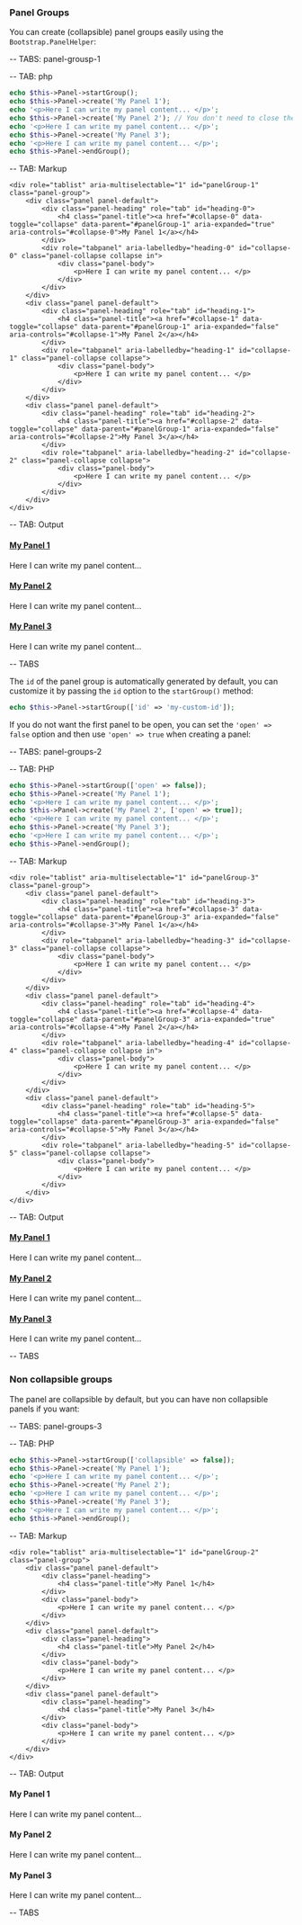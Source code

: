 ### Panel Groups

You can create (collapsible) panel groups easily using the `Bootstrap.PanelHelper`:

-- TABS: panel-grousp-1

-- TAB: php

```php
echo $this->Panel->startGroup();
echo $this->Panel->create('My Panel 1');
echo '<p>Here I can write my panel content... </p>';
echo $this->Panel->create('My Panel 2'); // You don't need to close the previous panel!
echo '<p>Here I can write my panel content... </p>';
echo $this->Panel->create('My Panel 3');
echo '<p>Here I can write my panel content... </p>';
echo $this->Panel->endGroup();
```


-- TAB: Markup

```markup
<div role="tablist" aria-multiselectable="1" id="panelGroup-1" class="panel-group">
    <div class="panel panel-default">
        <div class="panel-heading" role="tab" id="heading-0">
            <h4 class="panel-title"><a href="#collapse-0" data-toggle="collapse" data-parent="#panelGroup-1" aria-expanded="true" aria-controls="#collapse-0">My Panel 1</a></h4>
        </div>
        <div role="tabpanel" aria-labelledby="heading-0" id="collapse-0" class="panel-collapse collapse in">
            <div class="panel-body">
                <p>Here I can write my panel content... </p>
            </div>
        </div>
    </div>
    <div class="panel panel-default">
        <div class="panel-heading" role="tab" id="heading-1">
            <h4 class="panel-title"><a href="#collapse-1" data-toggle="collapse" data-parent="#panelGroup-1" aria-expanded="false" aria-controls="#collapse-1">My Panel 2</a></h4>
        </div>
        <div role="tabpanel" aria-labelledby="heading-1" id="collapse-1" class="panel-collapse collapse">
            <div class="panel-body">
                <p>Here I can write my panel content... </p>
            </div>
        </div>
    </div>
    <div class="panel panel-default">
        <div class="panel-heading" role="tab" id="heading-2">
            <h4 class="panel-title"><a href="#collapse-2" data-toggle="collapse" data-parent="#panelGroup-1" aria-expanded="false" aria-controls="#collapse-2">My Panel 3</a></h4>
        </div>
        <div role="tabpanel" aria-labelledby="heading-2" id="collapse-2" class="panel-collapse collapse">
            <div class="panel-body">
                <p>Here I can write my panel content... </p>
            </div>
        </div>
    </div>
</div>
```

-- TAB: Output

<div role="tablist" aria-multiselectable="1" id="panelGroup-1" class="panel-group">
    <div class="panel panel-default">
        <div class="panel-heading" role="tab" id="heading-0">
            <h4 class="panel-title"><a href="#collapse-0" data-toggle="collapse" data-parent="#panelGroup-1" aria-expanded="true" aria-controls="#collapse-0">My Panel 1</a></h4>
        </div>
        <div role="tabpanel" aria-labelledby="heading-0" id="collapse-0" class="panel-collapse collapse in">
            <div class="panel-body">
                <p>Here I can write my panel content... </p>
            </div>
        </div>
    </div>
    <div class="panel panel-default">
        <div class="panel-heading" role="tab" id="heading-1">
            <h4 class="panel-title"><a href="#collapse-1" data-toggle="collapse" data-parent="#panelGroup-1" aria-expanded="false" aria-controls="#collapse-1">My Panel 2</a></h4>
        </div>
        <div role="tabpanel" aria-labelledby="heading-1" id="collapse-1" class="panel-collapse collapse">
            <div class="panel-body">
                <p>Here I can write my panel content... </p>
            </div>
        </div>
    </div>
    <div class="panel panel-default">
        <div class="panel-heading" role="tab" id="heading-2">
            <h4 class="panel-title"><a href="#collapse-2" data-toggle="collapse" data-parent="#panelGroup-1" aria-expanded="false" aria-controls="#collapse-2">My Panel 3</a></h4>
        </div>
        <div role="tabpanel" aria-labelledby="heading-2" id="collapse-2" class="panel-collapse collapse">
            <div class="panel-body">
                <p>Here I can write my panel content... </p>
            </div>
        </div>
    </div>
</div>

-- TABS


The `id` of the panel group is automatically generated by default, you can customize it by passing the `id` option to the `startGroup()` method:

```php
echo $this->Panel->startGroup(['id' => 'my-custom-id']);
```

If you do not want the first panel to be open, you can set the `'open' => false` option and then use `'open' => true` when creating a panel:

-- TABS: panel-groups-2

-- TAB: PHP

```php
echo $this->Panel->startGroup(['open' => false]);
echo $this->Panel->create('My Panel 1');
echo '<p>Here I can write my panel content... </p>';
echo $this->Panel->create('My Panel 2', ['open' => true]);
echo '<p>Here I can write my panel content... </p>';
echo $this->Panel->create('My Panel 3');
echo '<p>Here I can write my panel content... </p>';
echo $this->Panel->endGroup();
```

-- TAB: Markup

```markup
<div role="tablist" aria-multiselectable="1" id="panelGroup-3" class="panel-group">
    <div class="panel panel-default">
        <div class="panel-heading" role="tab" id="heading-3">
            <h4 class="panel-title"><a href="#collapse-3" data-toggle="collapse" data-parent="#panelGroup-3" aria-expanded="false" aria-controls="#collapse-3">My Panel 1</a></h4>
        </div>
        <div role="tabpanel" aria-labelledby="heading-3" id="collapse-3" class="panel-collapse collapse">
            <div class="panel-body">
                <p>Here I can write my panel content... </p>
            </div>
        </div>
    </div>
    <div class="panel panel-default">
        <div class="panel-heading" role="tab" id="heading-4">
            <h4 class="panel-title"><a href="#collapse-4" data-toggle="collapse" data-parent="#panelGroup-3" aria-expanded="true" aria-controls="#collapse-4">My Panel 2</a></h4>
        </div>
        <div role="tabpanel" aria-labelledby="heading-4" id="collapse-4" class="panel-collapse collapse in">
            <div class="panel-body">
                <p>Here I can write my panel content... </p>
            </div>
        </div>
    </div>
    <div class="panel panel-default">
        <div class="panel-heading" role="tab" id="heading-5">
            <h4 class="panel-title"><a href="#collapse-5" data-toggle="collapse" data-parent="#panelGroup-3" aria-expanded="false" aria-controls="#collapse-5">My Panel 3</a></h4>
        </div>
        <div role="tabpanel" aria-labelledby="heading-5" id="collapse-5" class="panel-collapse collapse">
            <div class="panel-body">
                <p>Here I can write my panel content... </p>
            </div>
        </div>
    </div>
</div>
```

-- TAB: Output

<div role="tablist" aria-multiselectable="1" id="panelGroup-3" class="panel-group">
    <div class="panel panel-default">
        <div class="panel-heading" role="tab" id="heading-3">
            <h4 class="panel-title"><a href="#collapse-3" data-toggle="collapse" data-parent="#panelGroup-3" aria-expanded="false" aria-controls="#collapse-3">My Panel 1</a></h4>
        </div>
        <div role="tabpanel" aria-labelledby="heading-3" id="collapse-3" class="panel-collapse collapse">
            <div class="panel-body">
                <p>Here I can write my panel content... </p>
            </div>
        </div>
    </div>
    <div class="panel panel-default">
        <div class="panel-heading" role="tab" id="heading-4">
            <h4 class="panel-title"><a href="#collapse-4" data-toggle="collapse" data-parent="#panelGroup-3" aria-expanded="true" aria-controls="#collapse-4">My Panel 2</a></h4>
        </div>
        <div role="tabpanel" aria-labelledby="heading-4" id="collapse-4" class="panel-collapse collapse in">
            <div class="panel-body">
                <p>Here I can write my panel content... </p>
            </div>
        </div>
    </div>
    <div class="panel panel-default">
        <div class="panel-heading" role="tab" id="heading-5">
            <h4 class="panel-title"><a href="#collapse-5" data-toggle="collapse" data-parent="#panelGroup-3" aria-expanded="false" aria-controls="#collapse-5">My Panel 3</a></h4>
        </div>
        <div role="tabpanel" aria-labelledby="heading-5" id="collapse-5" class="panel-collapse collapse">
            <div class="panel-body">
                <p>Here I can write my panel content... </p>
            </div>
        </div>
    </div>
</div>

-- TABS

### Non collapsible groups

The panel are collapsible by default, but you can have non collapsible panels if you want:

-- TABS: panel-groups-3

-- TAB: PHP

```php
echo $this->Panel->startGroup(['collapsible' => false]);
echo $this->Panel->create('My Panel 1');
echo '<p>Here I can write my panel content... </p>';
echo $this->Panel->create('My Panel 2');
echo '<p>Here I can write my panel content... </p>';
echo $this->Panel->create('My Panel 3');
echo '<p>Here I can write my panel content... </p>';
echo $this->Panel->endGroup();
```

-- TAB: Markup

```markup
<div role="tablist" aria-multiselectable="1" id="panelGroup-2" class="panel-group">
    <div class="panel panel-default">
        <div class="panel-heading">
            <h4 class="panel-title">My Panel 1</h4>
        </div>
        <div class="panel-body">
            <p>Here I can write my panel content... </p>
        </div>
    </div>
    <div class="panel panel-default">
        <div class="panel-heading">
            <h4 class="panel-title">My Panel 2</h4>
        </div>
        <div class="panel-body">
            <p>Here I can write my panel content... </p>
        </div>
    </div>
    <div class="panel panel-default">
        <div class="panel-heading">
            <h4 class="panel-title">My Panel 3</h4>
        </div>
        <div class="panel-body">
            <p>Here I can write my panel content... </p>
        </div>
    </div>
</div>
```

-- TAB: Output
<div role="tablist" aria-multiselectable="1" id="panelGroup-2" class="panel-group">
    <div class="panel panel-default">
        <div class="panel-heading">
            <h4 class="panel-title">My Panel 1</h4>
        </div>
        <div class="panel-body">
            <p>Here I can write my panel content... </p>
        </div>
    </div>
    <div class="panel panel-default">
        <div class="panel-heading">
            <h4 class="panel-title">My Panel 2</h4>
        </div>
        <div class="panel-body">
            <p>Here I can write my panel content... </p>
        </div>
    </div>
    <div class="panel panel-default">
        <div class="panel-heading">
            <h4 class="panel-title">My Panel 3</h4>
        </div>
        <div class="panel-body">
            <p>Here I can write my panel content... </p>
        </div>
    </div>
</div>

-- TABS
